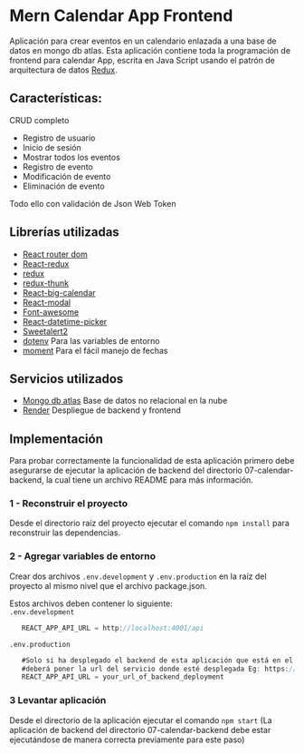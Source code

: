 # Mern Calendar App Frontend

Aplicación para crear eventos en un calendario enlazada a una base de datos en mongo db atlas. Esta aplicación contiene toda la programación de frontend para calendar App, escrita en Java Script usando el patrón de arquitectura de datos [Redux](https://redux.js.org/).

## Características:
CRUD completo

 * Registro de usuario
 * Inicio de sesión
 * Mostrar todos los eventos
 * Registro de evento
 * Modificación de evento
 * Eliminación de evento

 Todo ello con validación de Json Web Token

## Librerías utilizadas
* [React router dom](https://www.npmjs.com/package/react-router-dom)
* [React-redux](https://www.npmjs.com/package/react-redux)
* [redux](https://www.npmjs.com/package/redux)
* [redux-thunk](https://www.npmjs.com/package/redux-thunk)
* [React-big-calendar](https://www.npmjs.com/package/react-big-calendar)
* [React-modal](https://www.npmjs.com/package/react-modal)
* [Font-awesome](https://cdnjs.com/libraries/font-awesome)
* [React-datetime-picker](https://www.npmjs.com/package/react-datetime-picker)
* [Sweetalert2](https://www.npmjs.com/package/sweetalert2)
* [dotenv](https://www.npmjs.com/package/dotenv) Para las variables de entorno
* [moment](https://www.npmjs.com/package/moment) Para el fácil manejo de fechas

## Servicios utilizados
* [Mongo db atlas](https://www.mongodb.com/es/cloud/atlas/lp/try4) Base de datos no relacional en la nube
* [Render](https://render.com/) Despliegue de backend y frontend

## Implementación
Para probar correctamente la funcionalidad de esta aplicación primero debe asegurarse de ejecutar la aplicación de backend del directorio 07-calendar-backend, la cual tiene un archivo README para más información.

### 1 - Reconstruir el proyecto
Desde el directorio raíz del proyecto ejecutar el comando  ```npm install``` para reconstruir las dependencias.

### 2 - Agregar variables de entorno
Crear dos archivos ```.env.development``` y ```.env.production``` en la raíz del proyecto al mismo nivel que el archivo package.json.

Estos archivos deben contener lo siguiente:</br>
```.env.development```
```js script
   REACT_APP_API_URL = http://localhost:4001/api
```

```.env.production```
```js script
   #Solo si ha desplegado el backend de esta aplicación que está en el directorio 07-calendar-backend
   #deberá poner la url del servicio donde esté desplegada Eg: https://heroku-calendar-example.com/api
   REACT_APP_API_URL = your_url_of_backend_deployment 
```

### 3 Levantar aplicación
 
Desde el directorio de la aplicación ejecutar el comando ```npm start```
(La aplicación de backend del directorio 07-calendar-backend debe estar ejecutándose de manera correcta previamente para este paso)